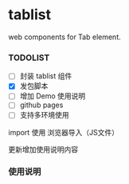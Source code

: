 # tablist
web components for Tab element.

### TODOLIST
- [ ] 封装 tablist 组件
- [x] 发包脚本
- [ ] 增加 Demo 使用说明
- [ ] github pages
- [ ] 支持多环境使用

import 使用
浏览器导入（JS文件）

更新增加使用说明内容

### 使用说明

